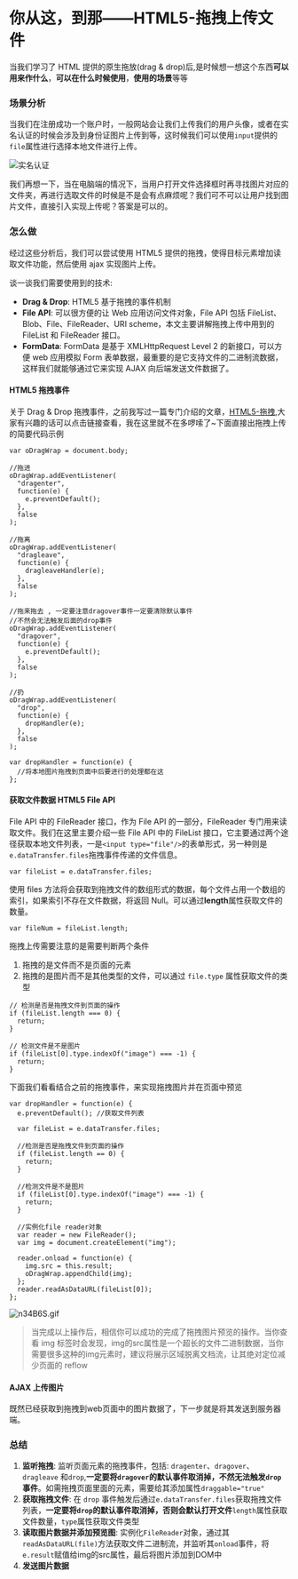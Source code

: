 # 你从这，到那——HTML5-拖拽上传文件

当我们学习了 HTML 提供的原生拖放(drag & drop)后,是时候想一想这个东西**可以用来作什么**，**可以在什么时候使用**，**使用的场景**等等

### 场景分析

当我们在注册成功一个账户时，一般网站会让我们上传我们的用户头像，或者在实名认证的时候会涉及到身份证图片上传到等，这时候我们可以使用`input`提供的`file`属性进行选择本地文件进行上传。

![实名认证](http://www-faq.stor.sinaapp.com/06ebdd14b6cccb47deb6.png)

我们再想一下，当在电脑端的情况下，当用户打开文件选择框时再寻找图片对应的文件夹，再进行选取文件的时候是不是会有点麻烦呢？我们可不可以让用户找到图片文件，直接引入实现上传呢？答案是可以的。

### 怎么做

经过这些分析后，我们可以尝试使用 HTML5 提供的拖拽，使得目标元素增加读取文件功能，然后使用 ajax 实现图片上传。

谈一谈我们需要使用到的技术:

* **Drag & Drop**: HTML5 基于拖拽的事件机制
* **File API**: 可以很方便的让 Web 应用访问文件对象，File API 包括 FileList、Blob、File、FileReader、URI scheme，本文主要讲解拖拽上传中用到的 FileList 和 FileReader 接口。
* **FormData**: FormData 是基于 XMLHttpRequest Level 2 的新接口，可以方便 web 应用模拟 Form 表单数据，最重要的是它支持文件的二进制流数据，这样我们就能够通过它来实现 AJAX 向后端发送文件数据了。

#### HTML5 拖拽事件

关于 Drag & Drop 拖拽事件，之前我写过一篇专门介绍的文章，[HTML5-拖拽](https://powerdong.github.io/myBlog/2019/09/07/HTML5-%E6%8B%96%E6%8B%BD/),大家有兴趣的话可以点击链接查看，我在这里就不在多啰嗦了\~下面直接出拖拽上传的简要代码示例

```
var oDragWrap = document.body;

//拖进
oDragWrap.addEventListener(
  "dragenter",
  function(e) {
    e.preventDefault();
  },
  false
);

//拖离
oDragWrap.addEventListener(
  "dragleave",
  function(e) {
    dragleaveHandler(e);
  },
  false
);

//拖来拖去 , 一定要注意dragover事件一定要清除默认事件
//不然会无法触发后面的drop事件
oDragWrap.addEventListener(
  "dragover",
  function(e) {
    e.preventDefault();
  },
  false
);

//扔
oDragWrap.addEventListener(
  "drop",
  function(e) {
    dropHandler(e);
  },
  false
);

var dropHandler = function(e) {
  //将本地图片拖拽到页面中后要进行的处理都在这
};
```

#### 获取文件数据 HTML5 File API

File API 中的 FileReader 接口，作为 File API 的一部分，FileReader 专门用来读取文件。我们在这里主要介绍一些 File API 中的 FileList 接口，它主要通过两个途径获取本地文件列表，一是`<input type="file"/>`的表单形式，另一种则是`e.dataTransfer.files`拖拽事件传递的文件信息。

```
var fileList = e.dataTransfer.files;
```

使用 files 方法将会获取到拖拽文件的数组形式的数据，每个文件占用一个数组的索引，如果索引不存在文件数据，将返回 Null。可以通过**length**属性获取文件的数量。

```
var fileNum = fileList.length;
```

拖拽上传需要注意的是需要判断两个条件

1. 拖拽的是文件而不是页面的元素
2. 拖拽的是图片而不是其他类型的文件，可以通过 `file.type` 属性获取文件的类型

```
// 检测是否是拖拽文件到页面的操作
if (fileList.length === 0) {
  return;
}

// 检测文件是不是图片
if (fileList[0].type.indexOf("image") === -1) {
  return;
}
```

下面我们看看结合之前的拖拽事件，来实现拖拽图片并在页面中预览

```
var dropHandler = function(e) {
  e.preventDefault(); //获取文件列表

  var fileList = e.dataTransfer.files;

  //检测是否是拖拽文件到页面的操作
  if (fileList.length == 0) {
    return;
  }

  //检测文件是不是图片
  if (fileList[0].type.indexOf("image") === -1) {
    return;
  }

  //实例化file reader对象
  var reader = new FileReader();
  var img = document.createElement("img");

  reader.onload = function(e) {
    img.src = this.result;
    oDragWrap.appendChild(img);
  };
  reader.readAsDataURL(fileList[0]);
};
```

![n34B6S.gif](https://s2.ax1x.com/2019/09/08/n34B6S.gif)

> 当完成以上操作后，相信你可以成功的完成了拖拽图片预览的操作。当你查看 img 标签时会发现，img的src属性是一个超长的文件二进制数据，当你需要很多这种的img元素时，建议将展示区域脱离文档流，让其绝对定位减少页面的 reflow

#### AJAX 上传图片

既然已经获取到拖拽到web页面中的图片数据了，下一步就是将其发送到服务器端。

### 总结

1. **监听拖拽**: 监听页面元素的拖拽事件，包括: `dragenter`、`dragover`、`dragleave` 和`drop`,**一定要将`dragover`的默认事件取消掉，不然无法触发`drop`事件**。如需拖拽页面里面的元素，需要给其添加属性`draggable="true"`
2. **获取拖拽文件**: 在 `drop` 事件触发后通过`e.dataTransfer.files`获取拖拽文件列表，**一定要将`drop`的默认事件取消掉，否则会默认打开文件**`length`属性获取文件数量，`type`属性获取文件类型
3. **读取图片数据并添加预览图**: 实例化`FileReader`对象，通过其`readAsDataURL(file)`方法获取文件二进制流，并监听其`onload`事件，将`e.result`赋值给img的src属性，最后将图片添加到DOM中
4. **发送图片数据**
